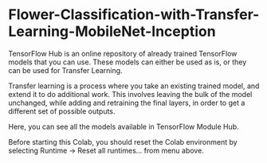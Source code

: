 # Flower-Classification-with-Transfer-Learning-MobileNet-Inception

TensorFlow Hub is an online repository of already trained TensorFlow models that you can use. These models can either be used as is, or they can be used for Transfer Learning.

Transfer learning is a process where you take an existing trained model, and extend it to do additional work. This involves leaving the bulk of the model unchanged, while adding and retraining the final layers, in order to get a different set of possible outputs.

Here, you can see all the models available in TensorFlow Module Hub.

Before starting this Colab, you should reset the Colab environment by selecting Runtime -> Reset all runtimes... from menu above.
